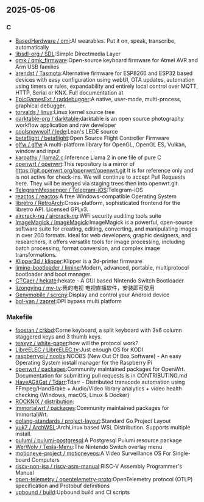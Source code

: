 ## 2025-05-06

### C

* [BasedHardware / omi](https://github.com/BasedHardware/omi):AI wearables. Put it on, speak, transcribe, automatically
* [libsdl-org / SDL](https://github.com/libsdl-org/SDL):Simple Directmedia Layer
* [qmk / qmk_firmware](https://github.com/qmk/qmk_firmware):Open-source keyboard firmware for Atmel AVR and Arm USB families
* [arendst / Tasmota](https://github.com/arendst/Tasmota):Alternative firmware for ESP8266 and ESP32 based devices with easy configuration using webUI, OTA updates, automation using timers or rules, expandability and entirely local control over MQTT, HTTP, Serial or KNX. Full documentation at
* [EpicGamesExt / raddebugger](https://github.com/EpicGamesExt/raddebugger):A native, user-mode, multi-process, graphical debugger.
* [torvalds / linux](https://github.com/torvalds/linux):Linux kernel source tree
* [darktable-org / darktable](https://github.com/darktable-org/darktable):darktable is an open source photography workflow application and raw developer
* [coolsnowwolf / lede](https://github.com/coolsnowwolf/lede):Lean's LEDE source
* [betaflight / betaflight](https://github.com/betaflight/betaflight):Open Source Flight Controller Firmware
* [glfw / glfw](https://github.com/glfw/glfw):A multi-platform library for OpenGL, OpenGL ES, Vulkan, window and input
* [karpathy / llama2.c](https://github.com/karpathy/llama2.c):Inference Llama 2 in one file of pure C
* [openwrt / openwrt](https://github.com/openwrt/openwrt):This repository is a mirror of https://git.openwrt.org/openwrt/openwrt.git It is for reference only and is not active for check-ins. We will continue to accept Pull Requests here. They will be merged via staging trees then into openwrt.git.
* [TelegramMessenger / Telegram-iOS](https://github.com/TelegramMessenger/Telegram-iOS):Telegram-iOS
* [reactos / reactos](https://github.com/reactos/reactos):A free Windows-compatible Operating System
* [libretro / RetroArch](https://github.com/libretro/RetroArch):Cross-platform, sophisticated frontend for the libretro API. Licensed GPLv3.
* [aircrack-ng / aircrack-ng](https://github.com/aircrack-ng/aircrack-ng):WiFi security auditing tools suite
* [ImageMagick / ImageMagick](https://github.com/ImageMagick/ImageMagick):ImageMagick is a powerful, open-source software suite for creating, editing, converting, and manipulating images in over 200 formats. Ideal for web developers, graphic designers, and researchers, it offers versatile tools for image processing, including batch processing, format conversion, and complex image transformations.
* [Klipper3d / klipper](https://github.com/Klipper3d/klipper):Klipper is a 3d-printer firmware
* [limine-bootloader / limine](https://github.com/limine-bootloader/limine):Modern, advanced, portable, multiprotocol bootloader and boot manager.
* [CTCaer / hekate](https://github.com/CTCaer/hekate):hekate - A GUI based Nintendo Switch Bootloader
* [lizongying / my-tv](https://github.com/lizongying/my-tv):我的电视 电视直播软件，安装即可使用
* [Genymobile / scrcpy](https://github.com/Genymobile/scrcpy):Display and control your Android device
* [bol-van / zapret](https://github.com/bol-van/zapret):DPI bypass multi platform

### Makefile

* [foostan / crkbd](https://github.com/foostan/crkbd):Corne keyboard, a split keyboard with 3x6 column staggered keys and 3 thumb keys.
* [teaxyz / white-paper](https://github.com/teaxyz/white-paper):how will the protocol work?
* [LibreELEC / LibreELEC.tv](https://github.com/LibreELEC/LibreELEC.tv):Just enough OS for KODI
* [raspberrypi / noobs](https://github.com/raspberrypi/noobs):NOOBS (New Out Of Box Software) - An easy Operating System install manager for the Raspberry Pi
* [openwrt / packages](https://github.com/openwrt/packages):Community maintained packages for OpenWrt. Documentation for submitting pull requests is in CONTRIBUTING.md
* [HaveAGitGat / Tdarr](https://github.com/HaveAGitGat/Tdarr):Tdarr - Distributed transcode automation using FFmpeg/HandBrake + Audio/Video library analytics + video health checking (Windows, macOS, Linux & Docker)
* [ROCKNIX / distribution](https://github.com/ROCKNIX/distribution):
* [immortalwrt / packages](https://github.com/immortalwrt/packages):Community maintained packages for ImmortalWrt.
* [golang-standards / project-layout](https://github.com/golang-standards/project-layout):Standard Go Project Layout
* [yuk7 / ArchWSL](https://github.com/yuk7/ArchWSL):ArchLinux based WSL Distribution. Supports multiple install.
* [pulumi / pulumi-postgresql](https://github.com/pulumi/pulumi-postgresql):A Postgresql Pulumi resource package
* [WerWolv / Tesla-Menu](https://github.com/WerWolv/Tesla-Menu):The Nintendo Switch overlay menu
* [motioneye-project / motioneyeos](https://github.com/motioneye-project/motioneyeos):A Video Surveillance OS For Single-board Computers
* [riscv-non-isa / riscv-asm-manual](https://github.com/riscv-non-isa/riscv-asm-manual):RISC-V Assembly Programmer's Manual
* [open-telemetry / opentelemetry-proto](https://github.com/open-telemetry/opentelemetry-proto):OpenTelemetry protocol (OTLP) specification and Protobuf definitions
* [upbound / build](https://github.com/upbound/build):Upbound build and CI scripts
